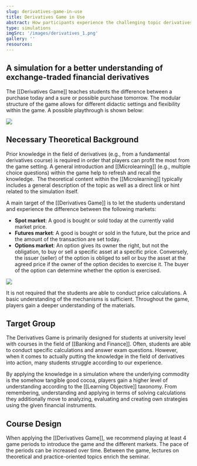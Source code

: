 ```yaml
---
slug: derivatives-game-in-use
title: Derivatives Game in Use
abstract: How participants experience the challenging topic derivatives in a Game-Based Learning setting. The Derivatives Game teaches students the difference between a purchase today and a sure or possible purchase tomorrow.
type: simulations
imgSrc: '/images/derivatives_1.png'
gallery: ''
resources:
---
```


## A simulation for a better understanding of exchange-traded financial derivatives

The [[Derivatives Game]] teaches students the difference between a purchase today and a sure or possible purchase tomorrow. The modular structure of the game allows for different didactic settings and flexibility within the game. A possible playthrough is shown below:

![](https://sos-ch-dk-2.exo.io/gbl-uzh/UC_DG_SimulationProcess_bg.png)

## Necessary Theoretical Background

Prior knowledge in the field of derivatives (e.g., from a fundamental derivatives course) is required in order that players can profit the most from the game setting. A general introduction and [[Microlearning]] (e.g., multiple choice questions) within the game help to refresh and recall the knowledge.  The theoretical content within the [[Microlearning]] typically includes a general description of the topic as well as a direct link or hint related to the simulation itself.

A main target of the [[Derivatives Game]] is to let the students understand and experience the difference between the following markets:

- **Spot market**: A good is bought or sold today at the currently valid market price.
- **Futures market**: A good is bought or sold in the future, but the price and the amount of the transaction are set today.
- **Options market**: An option gives its owner the right, but not the obligation, to buy or sell a specific asset at a specific price. Conversely, the issuer (seller) of the option is obliged to sell or buy the asset at the agreed price if the owner of the option decides to exercise it. The buyer of the option can determine whether the option is exercised.

![](https://sos-ch-dk-2.exo.io/gbl-uzh/UC_DG_TheoreticalBackground_bg.png)

It is not required that the students are able to conduct price calculations. A basic understanding of the mechanisms is sufficient. Throughout the game, players gain a deeper understanding of the materials.

## Target Group

The Derivatives Game is primarily designed for students at university level with courses in the field of [[Banking and Finance]]. Often, students are able to conduct specific calculations and answer exam questions. However, when it comes to actually putting the knowledge in the field of derivatives into action, many students struggle according to our experience.

By applying the knowledge in a simulation where the underlying commodity is the somehow tangible good cocoa, players gain a higher level of understanding according to the [[Learning Objective]] taxonomy. From remembering, understanding and applying in terms of solving calculations they additionally move to analyzing, evaluating and creating own strategies using the given financial instruments.

## Course Design

When applying the [[Derivatives Game]], we recommend playing at least 4 game periods to introduce the game and the different markets. The pace of the periods can be increased over time. Between the game, lectures on theoretical and practice-oriented topics enrich the seminar.
